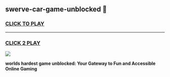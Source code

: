 
## swerve-car-game-unblocked 👋
<h3>
<a href="https://premium.freeplayer.one?title=swerve-car-game-unblocked&ref=14F">CLICK TO PLAY</a></h3>
<hr>

<h3>
<a href="https://premium.freeplayer.one?title=swerve-car-game-unblocked&ref=14F">CLICK 2 PLAY</a>
  
</h3>

<a href="https://premium.freeplayer.one?title=swerve-car-game-unblocked&ref=12F/"><img src="https://clearcache.store/games.png"></a>


**worlds hardest game unblocked: Your Gateway to Fun and Accessible Online Gaming**
